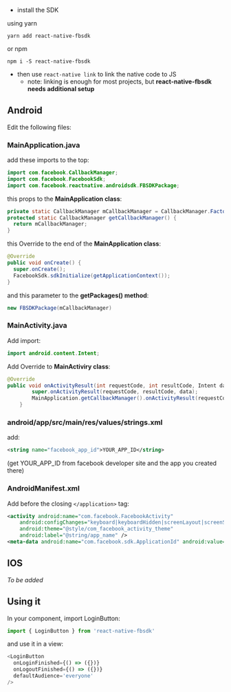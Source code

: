 - install the SDK

using yarn

`yarn add react-native-fbsdk`

or npm

`npm i -S react-native-fbsdk`

- then use `react-native link` to link the native code to JS
  - note: linking is enough for most projects, but **react-native-fbsdk needs additional setup**

## Android

Edit the following files:
### **MainApplication.java**

add these imports to the top:

```java
import com.facebook.CallbackManager;
import com.facebook.FacebookSdk;
import com.facebook.reactnative.androidsdk.FBSDKPackage;
```

this props to the **MainApplication class**:

```java
private static CallbackManager mCallbackManager = CallbackManager.Factory.create();
protected static CallbackManager getCallbackManager() {
  return mCallbackManager;
}
```

this Override to the end of the **MainApplication class**:
```java
@Override
public void onCreate() {
  super.onCreate();
  FacebookSdk.sdkInitialize(getApplicationContext());
}
```

and this parameter to the **getPackages() method**:

```java
new FBSDKPackage(mCallbackManager)
```
### **MainActivity.java**

Add import:
```java
import android.content.Intent;
```

Add Override to **MainActiviry class**:
```java
@Override
public void onActivityResult(int requestCode, int resultCode, Intent data) {
        super.onActivityResult(requestCode, resultCode, data);
        MainApplication.getCallbackManager().onActivityResult(requestCode, resultCode, data);
    }
```

### **android/app/src/main/res/values/strings.xml**

add:
```xml
<string name="facebook_app_id">YOUR_APP_ID</string>
```
(get YOUR_APP_ID from facebook developer site and the app you created there)

### **AndroidManifest.xml**
Add before the closing `</application>` tag:
```xml
<activity android:name="com.facebook.FacebookActivity"
    android:configChanges="keyboard|keyboardHidden|screenLayout|screenSize|orientation"
    android:theme="@style/com_facebook_activity_theme"
    android:label="@string/app_name" />
<meta-data android:name="com.facebook.sdk.ApplicationId" android:value="@string/facebook_app_id"/>
```
## IOS
*To be added*
## Using it

In your component, import LoginButton:

```JavaScript
import { LoginButton } from 'react-native-fbsdk'
```

and use it in a view:

```JavaScript
<LoginButton
  onLoginFinished={() => ({})}
  onLogoutFinished={() => ({})}
  defaultAudience='everyone'
/>
```